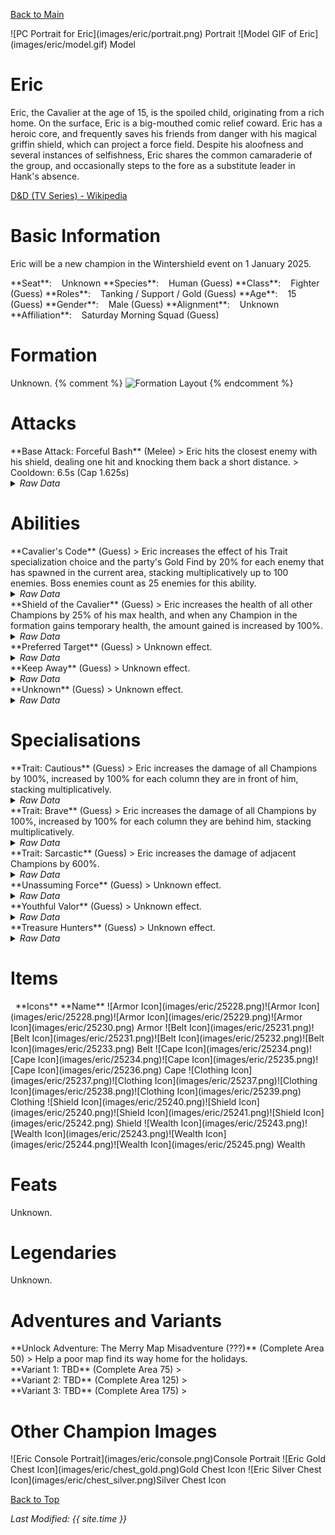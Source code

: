 [Back to Main](index.md)

<span class="championPortraitsRow">
    <span class="championPortraitsColumn">
        <span class="championPortraitsImage">
            ![PC Portrait for Eric](images/eric/portrait.png)
        </span>
        <span>
        Portrait
        </span>
    </span>
    <span class="championPortraitsColumn">
        <span class="championPortraitsImage">
            ![Model GIF of Eric](images/eric/model.gif)
        </span>
        <span>
        Model
        </span>
    </span>
</span>

# Eric

Eric, the Cavalier at the age of 15, is the spoiled child, originating from a rich home. On the surface, Eric is a big-mouthed comic relief coward. Eric has a heroic core, and frequently saves his friends from danger with his magical griffin shield, which can project a force field. Despite his aloofness and several instances of selfishness, Eric shares the common camaraderie of the group, and occasionally steps to the fore as a substitute leader in Hank's absence.

[D&D (TV Series) - Wikipedia](https://en.wikipedia.org/wiki/Dungeons_%26_Dragons_(TV_series))

# Basic Information

Eric will be a new champion in the Wintershield event on 1 January 2025.

<span class="champStatsTableColumn">
    <span class="champStatsTableRow">
        <span class="champStatsTableInfoHeader">
            <span style="margin-right:4px;">**Seat**:</span>
        </span>
        <span class="champStatsTableInfoSmall">
            <span style="margin-left:8px;">Unknown</span>
        </span>
    </span>
    <span class="champStatsTableRow">
        <span class="champStatsTableInfoHeader">
            <span style="margin-right:4px;">**Species**:</span>
        </span>
        <span class="champStatsTableInfoSmall">
            <span style="margin-left:8px;">Human (Guess)</span>
        </span>
    </span>
    <span class="champStatsTableRow">
        <span class="champStatsTableInfoHeader">
            <span style="margin-right:4px;">**Class**:</span>
        </span>
        <span class="champStatsTableInfoSmall">
            <span style="margin-left:8px;">Fighter (Guess)</span>
        </span>
    </span>
    <span class="champStatsTableRow">
        <span class="champStatsTableInfoHeader">
            <span style="margin-right:4px;">**Roles**:</span>
        </span>
        <span class="champStatsTableInfoSmall">
            <span style="margin-left:8px;">Tanking / Support / Gold (Guess)</span>
        </span>
    </span>
    <span class="champStatsTableRow">
        <span class="champStatsTableInfoHeader">
            <span style="margin-right:4px;">**Age**:</span>
        </span>
        <span class="champStatsTableInfoSmall">
            <span style="margin-left:8px;">15 (Guess)</span>
        </span>
    </span>
    <span class="champStatsTableRow">
        <span class="champStatsTableInfoHeader">
            <span style="margin-right:4px;">**Gender**:</span>
        </span>
        <span class="champStatsTableInfoSmall">
            <span style="margin-left:8px;">Male (Guess)</span>
        </span>
    </span>
    <span class="champStatsTableRow">
        <span class="champStatsTableInfoHeader">
            <span style="margin-right:4px;">**Alignment**:</span>
        </span>
        <span class="champStatsTableInfoSmall">
            <span style="margin-left:8px;">Unknown</span>
        </span>
    </span>
    <span class="champStatsTableRow">
        <span class="champStatsTableInfoHeader">
            <span style="margin-right:4px;">**Affiliation**:</span>
        </span>
        <span class="champStatsTableInfoSmall">
            <span style="margin-left:8px;">Saturday Morning Squad (Guess)</span>
        </span>
    </span>
</span>

# Formation

Unknown.
{% comment %}
<span class="formationBorder">
    ![Formation Layout](images/eric/formation.png)
</span>
{% endcomment %}

# Attacks

<div markdown="1" class="abilityBorder"><div markdown="1" class="abilityBorderInner">
**Base Attack: Forceful Bash** (Melee)
> Eric hits the closest enemy with his shield, dealing one hit and knocking them back a short distance.  
> Cooldown: 6.5s (Cap 1.625s)
<details><summary><em>Raw Data</em></summary>
<p>
<pre>
{
    "id": 824,
    "name": "Forceful Bash",
    "description": "Eric hits the closest enemy with his shield, dealing one hit and knocking them back a short distance.",
    "long_description": "",
    "graphic_id": 0,
    "target": "front",
    "num_targets": 1,
    "aoe_radius": 0,
    "damage_modifier": 1,
    "cooldown": 6.5,
    "animations": [
        {
            "type": "melee_attack",
            "target_offset_x": -45,
            "damage_frame": 10,
            "jump_sound": 30,
            "sound_frames": {
                "10": 154
            },
            "effects_on_monsters": [
                {
                    "effect_string": "push_back_monster,10",
                    "animation": "hit",
                    "after_damage": true
                }
            ]
        }
    ],
    "tags": [
        "melee"
    ],
    "damage_types": [
        "melee"
    ]
}
</pre>
</p>
</details>
</div></div>

# Abilities

<div markdown="1" class="abilityBorder"><div markdown="1" class="abilityBorderInner">
**Cavalier's Code** (Guess)
> Eric increases the effect of his Trait specialization choice and the party's Gold Find by 20% for each enemy that has spawned in the current area, stacking multiplicatively up to 100 enemies. Boss enemies count as 25 enemies for this ability.
<details><summary><em>Raw Data</em></summary>
<p>
<pre>
{
    "id": 2159,
    "flavour_text": "",
    "description": {
        "desc": "Eric increases the effect of his Trait specialization choice and the party's Gold Find by $(not_buffed amount)% for each enemy that has spawned in the current area, stacking multiplicatively up to $max_stacks enemies. Boss enemies count as 25 enemies for this ability."
    },
    "effect_keys": [
        {
            "off_when_benched": true,
            "effect_string": "buff_upgrades,20,16134,16135,16136",
            "show_bonus": true,
            "amount_func": "mult",
            "stack_func": "per_hero_attribute",
            "post_process_expr": "normal_monsters_spawned + 25*boss_monsters_spawned",
            "limit": 100,
            "max_stacks": 100,
            "amount_updated_listeners": [
                "monster_spawned"
            ]
        },
        {
            "off_when_benched": true,
            "effect_string": "gold_multiplier_mult,20",
            "amount_func": "mult",
            "stack_func": "per_hero_attribute",
            "post_process_expr": "normal_monsters_spawned + 25*boss_monsters_spawned",
            "limit": 100,
            "max_stacks": 100,
            "amount_updated_listeners": [
                "monster_spawned"
            ]
        }
    ],
    "requirements": "",
    "graphic_id": 25257,
    "large_graphic_id": 25253,
    "properties": {
        "is_formation_ability": true,
        "formation_circle_icon": false,
        "owner_use_outgoing_description": true
    }
}
</pre>
</p>
</details>
</div></div>

<div markdown="1" class="abilityBorder"><div markdown="1" class="abilityBorderInner">
**Shield of the Cavalier** (Guess)
> Eric increases the health of all other Champions by 25% of his max health, and when any Champion in the formation gains temporary health, the amount gained is increased by 100%.
<details><summary><em>Raw Data</em></summary>
<p>
<pre>
{
    "id": 2160,
    "flavour_text": "",
    "description": {
        "desc": "Eric increases the health of all other Champions by $amount% of his max health, and when any Champion in the formation gains temporary health, the amount gained is increased by $(amount___2)%."
    },
    "effect_keys": [
        {
            "off_when_benched": true,
            "effect_string": "increase_health_by_source_percent,25",
            "targets": [
                "other"
            ]
        },
        {
            "off_when_benched": true,
            "effect_string": "temp_health_mult,100",
            "targets": [
                "all"
            ]
        }
    ],
    "requirements": "",
    "graphic_id": 25260,
    "large_graphic_id": 25256,
    "properties": {
        "is_formation_ability": true,
        "owner_use_outgoing_description": true,
        "default_bonus_index": 1,
        "indexed_effect_properties": true,
        "per_effect_index_bonuses": true
    }
}
</pre>
</p>
</details>
</div></div>

<div markdown="1" class="abilityBorder"><div markdown="1" class="abilityBorderInner">
**Preferred Target** (Guess)
> Unknown effect.
<details><summary><em>Raw Data</em></summary>
<p>
<pre>
{
    "id": 2161,
    "flavour_text": "",
    "description": "",
    "effect_keys": [
        {
            "off_when_benched": true,
            "effect_string": "do_nothing,0"
        }
    ],
    "requirements": "",
    "graphic_id": 25259,
    "large_graphic_id": 25255,
    "properties": {
        "is_formation_ability": true,
        "formation_circle_icon": false,
        "owner_use_outgoing_description": true
    }
}
</pre>
</p>
</details>
</div></div>

<div markdown="1" class="abilityBorder"><div markdown="1" class="abilityBorderInner">
**Keep Away** (Guess)
> Unknown effect.
<details><summary><em>Raw Data</em></summary>
<p>
<pre>
{
    "id": 2162,
    "flavour_text": "",
    "description": "",
    "effect_keys": [
        {
            "off_when_benched": true,
            "effect_string": "do_nothing,0"
        }
    ],
    "requirements": "",
    "graphic_id": 25258,
    "large_graphic_id": 25254,
    "properties": {
        "is_formation_ability": true,
        "formation_circle_icon": false,
        "owner_use_outgoing_description": true
    }
}
</pre>
</p>
</details>
</div></div>

<div markdown="1" class="abilityBorder"><div markdown="1" class="abilityBorderInner">
**Unknown** (Guess)
> Unknown effect.
<details><summary><em>Raw Data</em></summary>
<p>
<pre>
{
    "id": 2163,
    "flavour_text": "",
    "description": "",
    "effect_keys": [
        {
            "off_when_benched": true,
            "effect_string": "do_nothing,0"
        }
    ],
    "requirements": "",
    "graphic_id": 0,
    "large_graphic_id": 0,
    "properties": {
        "is_formation_ability": true,
        "formation_circle_icon": false,
        "owner_use_outgoing_description": true
    }
}
</pre>
</p>
</details>
</div></div>

# Specialisations

<div markdown="1" class="abilityBorder"><div markdown="1" class="abilityBorderInner">
**Trait: Cautious** (Guess)
> Eric increases the damage of all Champions by 100%, increased by 100% for each column they are in front of him, stacking multiplicatively.
<details><summary><em>Raw Data</em></summary>
<p>
<pre>
{
    "id": 2164,
    "flavour_text": "",
    "description": {
        "desc": "Eric increases the damage of all Champions by $(amount)%, increased by $(amount___2)% for each column they are in front of him, stacking multiplicatively."
    },
    "effect_keys": [
        {
            "off_when_benched": true,
            "effect_string": "base_amount,100"
        },
        {
            "off_when_benched": true,
            "effect_string": "additional_amount,100"
        },
        {
            "off_when_benched": true,
            "effect_string": "hero_dps_multiplier_mult,0",
            "amount_func": "eric_trait",
            "base_amount_idx": 0,
            "additional_amount_idx": 1,
            "additional_per_column": "ahead",
            "targets": [
                "all"
            ],
            "use_computed_amount_for_description": true
        }
    ],
    "requirements": "",
    "graphic_id": 25262,
    "large_graphic_id": 25262,
    "properties": {
        "is_formation_ability": true,
        "default_bonus_index": 0,
        "indexed_effect_properties": true,
        "per_effect_index_bonuses": true,
        "owner_use_outgoing_description": true
    }
}
</pre>
</p>
</details>
</div></div>

<div markdown="1" class="abilityBorder"><div markdown="1" class="abilityBorderInner">
**Trait: Brave** (Guess)
> Eric increases the damage of all Champions by 100%, increased by 100% for each column they are behind him, stacking multiplicatively.
<details><summary><em>Raw Data</em></summary>
<p>
<pre>
{
    "id": 2165,
    "flavour_text": "",
    "description": {
        "desc": "Eric increases the damage of all Champions by $(amount)%, increased by $(amount___2)% for each column they are behind him, stacking multiplicatively."
    },
    "effect_keys": [
        {
            "off_when_benched": true,
            "effect_string": "base_amount,100"
        },
        {
            "off_when_benched": true,
            "effect_string": "additional_amount,100"
        },
        {
            "off_when_benched": true,
            "effect_string": "hero_dps_multiplier_mult,0",
            "amount_func": "eric_trait",
            "base_amount_idx": 0,
            "additional_amount_idx": 1,
            "additional_per_column": "behind",
            "targets": [
                "all"
            ],
            "use_computed_amount_for_description": true
        }
    ],
    "requirements": "",
    "graphic_id": 25261,
    "large_graphic_id": 25261,
    "properties": {
        "is_formation_ability": true,
        "default_bonus_index": 0,
        "indexed_effect_properties": true,
        "per_effect_index_bonuses": true,
        "owner_use_outgoing_description": true
    }
}
</pre>
</p>
</details>
</div></div>

<div markdown="1" class="abilityBorder"><div markdown="1" class="abilityBorderInner">
**Trait: Sarcastic** (Guess)
> Eric increases the damage of adjacent Champions by 600%.
<details><summary><em>Raw Data</em></summary>
<p>
<pre>
{
    "id": 2166,
    "flavour_text": "",
    "description": {
        "desc": "Eric increases the damage of adjacent Champions by $amount%."
    },
    "effect_keys": [
        {
            "off_when_benched": true,
            "effect_string": "hero_dps_multiplier_mult,600",
            "targets": [
                "adj"
            ]
        }
    ],
    "requirements": "",
    "graphic_id": 25263,
    "large_graphic_id": 25263,
    "properties": {
        "is_formation_ability": true,
        "owner_use_outgoing_description": true
    }
}
</pre>
</p>
</details>
</div></div>

<div markdown="1" class="abilityBorder"><div markdown="1" class="abilityBorderInner">
**Unassuming Force** (Guess)
> Unknown effect.
<details><summary><em>Raw Data</em></summary>
<p>
<pre>
{
    "id": 2167,
    "flavour_text": "",
    "description": "",
    "effect_keys": [
        {
            "off_when_benched": true,
            "effect_string": "do_nothing,0"
        }
    ],
    "requirements": "",
    "graphic_id": 25265,
    "large_graphic_id": 25265,
    "properties": {
        "is_formation_ability": true,
        "formation_circle_icon": false,
        "owner_use_outgoing_description": true
    }
}
</pre>
</p>
</details>
</div></div>

<div markdown="1" class="abilityBorder"><div markdown="1" class="abilityBorderInner">
**Youthful Valor** (Guess)
> Unknown effect.
<details><summary><em>Raw Data</em></summary>
<p>
<pre>
{
    "id": 2168,
    "flavour_text": "",
    "description": "",
    "effect_keys": [
        {
            "off_when_benched": true,
            "effect_string": "do_nothing,0"
        }
    ],
    "requirements": "",
    "graphic_id": 25266,
    "large_graphic_id": 25266,
    "properties": {
        "is_formation_ability": true,
        "formation_circle_icon": false,
        "owner_use_outgoing_description": true
    }
}
</pre>
</p>
</details>
</div></div>

<div markdown="1" class="abilityBorder"><div markdown="1" class="abilityBorderInner">
**Treasure Hunters** (Guess)
> Unknown effect.
<details><summary><em>Raw Data</em></summary>
<p>
<pre>
{
    "id": 2169,
    "flavour_text": "",
    "description": "",
    "effect_keys": [
        {
            "off_when_benched": true,
            "effect_string": "do_nothing,0"
        }
    ],
    "requirements": "",
    "graphic_id": 25264,
    "large_graphic_id": 25264,
    "properties": {
        "is_formation_ability": true,
        "formation_circle_icon": false,
        "owner_use_outgoing_description": true
    }
}
</pre>
</p>
</details>
</div></div>

# Items

<span class="itemTableColumn">
    <span class="itemTableRowHeader">
        <span class="itemTableIcon">
            <span style="margin-left:8px;">**Icons**</span>
        </span>
        <span class="itemTableNameSmall">
            **Name**
        </span>
    </span>
    <span class="itemTableRow">
        <span class="itemTableIcon">
            <span class="itemTableIcon1">![Armor Icon](images/eric/25228.png)</span><span class="itemTableIcon2">![Armor Icon](images/eric/25228.png)</span><span class="itemTableIcon3">![Armor Icon](images/eric/25229.png)</span><span class="itemTableIcon4">![Armor Icon](images/eric/25230.png)</span>
        </span>
        <span class="itemTableNameSmall">
            Armor
        </span>
    </span>
    <span class="itemTableRow">
        <span class="itemTableIcon">
            <span class="itemTableIcon1">![Belt Icon](images/eric/25231.png)</span><span class="itemTableIcon2">![Belt Icon](images/eric/25231.png)</span><span class="itemTableIcon3">![Belt Icon](images/eric/25232.png)</span><span class="itemTableIcon4">![Belt Icon](images/eric/25233.png)</span>
        </span>
        <span class="itemTableNameSmall">
            Belt
        </span>
    </span>
    <span class="itemTableRow">
        <span class="itemTableIcon">
            <span class="itemTableIcon1">![Cape Icon](images/eric/25234.png)</span><span class="itemTableIcon2">![Cape Icon](images/eric/25234.png)</span><span class="itemTableIcon3">![Cape Icon](images/eric/25235.png)</span><span class="itemTableIcon4">![Cape Icon](images/eric/25236.png)</span>
        </span>
        <span class="itemTableNameSmall">
            Cape
        </span>
    </span>
    <span class="itemTableRow">
        <span class="itemTableIcon">
            <span class="itemTableIcon1">![Clothing Icon](images/eric/25237.png)</span><span class="itemTableIcon2">![Clothing Icon](images/eric/25237.png)</span><span class="itemTableIcon3">![Clothing Icon](images/eric/25238.png)</span><span class="itemTableIcon4">![Clothing Icon](images/eric/25239.png)</span>
        </span>
        <span class="itemTableNameSmall">
            Clothing
        </span>
    </span>
    <span class="itemTableRow">
        <span class="itemTableIcon">
            <span class="itemTableIcon1">![Shield Icon](images/eric/25240.png)</span><span class="itemTableIcon2">![Shield Icon](images/eric/25240.png)</span><span class="itemTableIcon3">![Shield Icon](images/eric/25241.png)</span><span class="itemTableIcon4">![Shield Icon](images/eric/25242.png)</span>
        </span>
        <span class="itemTableNameSmall">
            Shield
        </span>
    </span>
    <span class="itemTableRow">
        <span class="itemTableIcon">
            <span class="itemTableIcon1">![Wealth Icon](images/eric/25243.png)</span><span class="itemTableIcon2">![Wealth Icon](images/eric/25243.png)</span><span class="itemTableIcon3">![Wealth Icon](images/eric/25244.png)</span><span class="itemTableIcon4">![Wealth Icon](images/eric/25245.png)</span>
        </span>
        <span class="itemTableNameSmall">
            Wealth
        </span>
    </span>
</span>

# Feats

Unknown.

# Legendaries

Unknown.

# Adventures and Variants

<div markdown="1" class="abilityBorder"><div markdown="1" class="abilityBorderInner">
**Unlock Adventure: The Merry Map Misadventure (???)** (Complete Area 50)
> Help a poor map find its way home for the holidays.
</div></div>
<div markdown="1" class="abilityBorder"><div markdown="1" class="abilityBorderInner">
**Variant 1: TBD** (Complete Area 75)
> 
</div></div>
<div markdown="1" class="abilityBorder"><div markdown="1" class="abilityBorderInner">
**Variant 2: TBD** (Complete Area 125)
> 
</div></div>
<div markdown="1" class="abilityBorder"><div markdown="1" class="abilityBorderInner">
**Variant 3: TBD** (Complete Area 175)
> 
</div></div>

# Other Champion Images

<span class="championImagesColumn">
    <span class="championImagesRow">
        <span class="championImagesPortrait">
            ![Eric Console Portrait](images/eric/console.png)Console Portrait
        </span>
    </span>
    <span class="championImagesRow">
        <span class="championImagesChests">
            ![Eric Gold Chest Icon](images/eric/chest_gold.png)Gold Chest Icon
        </span>
        <span class="championImagesChests">
            ![Eric Silver Chest Icon](images/eric/chest_silver.png)Silver Chest Icon
        </span>
    </span>
</span>

[Back to Top](#top)

*Last Modified: {{ site.time }}*